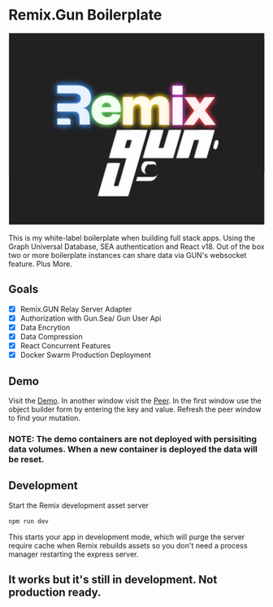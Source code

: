 # Remix.Gun Boilerplate

![Remix/Gun](public/github/rmix-gun.png "Remix.Gun")

This is my white-label boilerplate when building full stack apps. Using the Graph Universal Database, SEA authentication and React v18. Out of the box two or more boilerplate instances can share data via GUN's websocket feature. Plus More.

## Goals

- [x] Remix.GUN Relay Server Adapter  
- [x] Authorization with Gun.Sea/ Gun User Api
- [x] Data Encrytion
- [x] Data Compression
- [x] React Concurrent Features
- [x] Docker Swarm Production Deployment

## Demo

Visit the [Demo](https://rmx-gun.fltngmmth.com). In another window visit the [Peer](https://rmx-gun-peer.fltngmmth.com). In the first window use the object builder form by entering the key and value. Refresh the peer window to find your mutation. 

### NOTE: The demo containers are not deployed with persisiting data volumes. When a new container is deployed the data will be reset. 

## Development

Start the Remix development asset server

```sh
npm run dev
```

This starts your app in development mode, which will purge the server require cache when Remix rebuilds assets so you don't need a process manager restarting the express server.

## It works but it's still in development. Not production ready.
